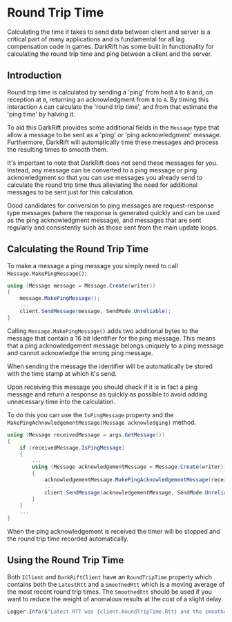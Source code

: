# Round Trip Time
Calculating the time it takes to send data between client and server is a critical part of many applications and is fundamental for all lag compensation code in games. DarkRift has some built in functionality for calculating the round trip time and ping between a client and the server.

## Introduction
Round trip time is calculated by sending a 'ping' from host `A` to `B` and, on reception at `B`, returning an acknowledgment from `B` to `A`. By timing this interaction `A` can calculate the 'round trip time', and from that estimate the 'ping time' by halving it.

To aid this DarkRift provides some additional fields in the `Message` type that allow a message to be sent as a 'ping' or 'ping acknowledgment' message. Furthermore, DarkRift will automatically time these messages and process the resulting times to smooth them.

It's important to note that DarkRift does not send these messages for you. Instead, any message can be converted to a ping message or ping acknowledgment so that you can use messages you already send to calculate the round trip time thus alleviating the need for additional messages to be sent just for this calculation.

Good candidates for conversion to ping messages are request-response type messages (where the response is generated quickly and can be used as the ping acknowledgment message), and messages that are sent regularly and consistently such as those sent from the main update loops.

## Calculating the Round Trip Time
To make a message a ping message you simply need to call `Message.MakePingMessage()`:
```csharp
using (Message message = Message.Create(writer))
{
    message.MakePingMessage();
    ...
    client.SendMessage(message, SendMode.Unreliable);
}
```

Calling `Message.MakePingMessage()` adds two additional bytes to the message that contain a 16 bit identifier for the ping message. This means that a ping acknowledgement message belongs uniquely to a ping message and cannot acknowledge the wrong ping message.

When sending the message the identifier will be automatically be stored with the time stamp at which it's send.

Upon receiving this message you should check if it is in fact a ping message and return a response as quickly as possible to avoid adding unnecessary time into the calculation.

To do this you can use the `IsPingMessage` property and the `MakePingAchnowledgementMessage(Message acknowledging)` method.
```csharp
using (Message receivedMessage = args.GetMessage())
{
    if (receivedMessage.IsPingMessage)
    {
        ...
        using (Message acknowledgementMessage = Message.Create(writer))
        {
            acknowledgementMessage.MakePingAcknowledgementMessage(receivedMessage);
            ...
            client.SendMessage(acknowledgementMessage, SendMode.Unreliable);
        }
    }
    ...
}
```

When the ping acknowledgement is received the timer will be stopped and the round trip time recorded automatically.

## Using the Round Trip Time
Both `IClient` and `DarkRiftClient` have an `RoundTripTime` property which contains both the `LatestRtt` and a `SmoothedRtt` which is a moving average of the most recent round trip times. The `SmoothedRtt` should be used if you want to reduce the weight of anomalous results at the cost of a slight delay.

```csharp
Logger.Info($"Latest RTT was {client.RoundTripTime.Rtt} and the smoothed RTT was {client.RoundTripTime.SmoothedRtt} over {client.RoundTripTime.RttSampleCount} samples.");
```
